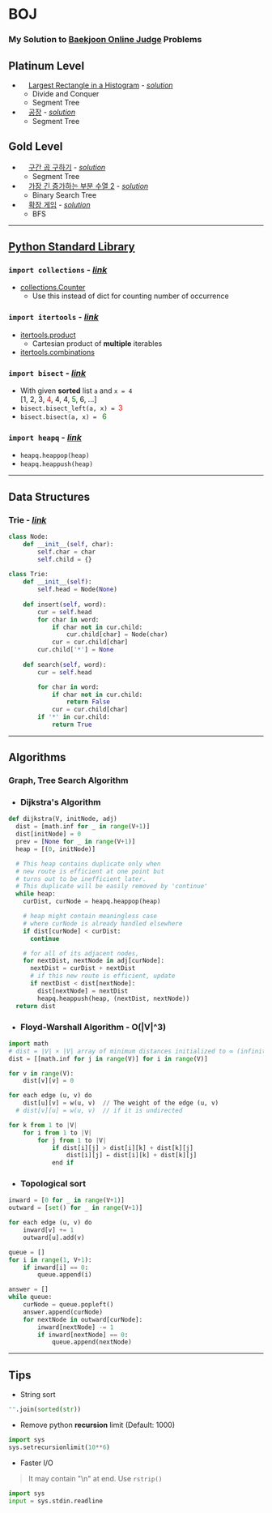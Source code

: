 # BOJ
### My Solution to [Baekjoon Online Judge](https://www.acmicpc.net/) Problems

## Platinum Level
- <img src="https://static.solved.ac/tier_small/16.svg" width="12">  [Largest Rectangle in a Histogram](https://www.acmicpc.net/problem/6549) - *[solution](https://github.com/okhee/BOJ/blob/main/Level_19_DivAndConq/9_6549.py)*
  - Divide and Conquer
  - Segment Tree
- <img src="https://static.solved.ac/tier_small/16.svg" width="12"> [공장](https://www.acmicpc.net/problem/6549) - *[solution](https://github.com/okhee/BOJ/blob/main/level_segment_tree/7578.py)*
  - Segment Tree

## Gold Level
- <img src="https://static.solved.ac/tier_small/15.svg" width="12"> [구간 곱 구하기](https://www.acmicpc.net/problem/11505) - *[solution](https://github.com/okhee/BOJ/blob/main/level_segment_tree/11505.py)*
  - Segment Tree
- <img src="https://static.solved.ac/tier_small/14.svg" width="12"> [가장 긴 증가하는 부분 수열 2](https://www.acmicpc.net/problem/12015) - *[solution](https://github.com/okhee/BOJ/blob/main/level_14_DP1/extra_12015.py)*
  - Binary Search Tree
- <img src="https://static.solved.ac/tier_small/14.svg" width="12"> [확장 게임](https://www.acmicpc.net/problem/16920) - *[solution](https://github.com/okhee/BOJ/blob/main/level_23_DFS_BFS/extra_16920.py)*
  - BFS
---
## [Python Standard Library](https://docs.python.org/ko/3/library/index.html)
### ```import collections``` - [*link*](https://docs.python.org/ko/3/library/collections.html)
- [collections.Counter](https://docs.python.org/ko/3/library/collections.html#collections.Counter)
  - Use this instead of dict for counting number of occurrence
### ```import itertools``` - [*link*](https://docs.python.org/ko/3/library/itertools.html)
- [itertools.product](https://docs.python.org/ko/3/library/itertools.html#itertools.product)
  - Cartesian product of **multiple** iterables
- [itertools.combinations](https://docs.python.org/ko/3/library/itertools.html#itertools.combinations)
### ```import bisect``` - [*link*](https://docs.python.org/ko/3/library/bisect.html)
- With given **sorted** list ```a``` and ```x = 4 ```   
[1, 2, 3, <span style="color:red">4</span>, 4, 4, <span style="color:green">5</span>, 6, ...]
- ```bisect.bisect_left(a, x) = ```<span style="color:red">3</span>
- ```bisect.bisect(a, x) = ``` <span style="color:green">6</span>
### ```import heapq``` - [*link*](https://docs.python.org/ko/3/library/heapq.html)
- `heapq.heappop(heap)`
- `heapq.heappush(heap)`
---
## Data Structures
### Trie - [*link*](https://ko.wikipedia.org/wiki/트라이_(컴퓨팅))
```python
class Node:
    def __init__(self, char):
        self.char = char
        self.child = {}
    
class Trie:
    def __init__(self):
        self.head = Node(None)
    
    def insert(self, word):
        cur = self.head
        for char in word:
            if char not in cur.child:
                cur.child[char] = Node(char)
            cur = cur.child[char]
        cur.child['*'] = None
    
    def search(self, word):
        cur = self.head

        for char in word:
            if char not in cur.child:
                return False
            cur = cur.child[char]
        if '*' in cur.child:
            return True
```
---
## Algorithms
### Graph, Tree Search Algorithm
- ### Dijkstra's Algorithm
```python
def dijkstra(V, initNode, adj)
  dist = [math.inf for _ in range(V+1)]
  dist[initNode] = 0
  prev = [None for _ in range(V+1)]
  heap = [(0, initNode)]

  # This heap contains duplicate only when
  # new route is efficient at one point but
  # turns out to be inefficient later.
  # This duplicate will be easily removed by 'continue'
  while heap:
    curDist, curNode = heapq.heappop(heap)

    # heap might contain meaningless case
    # where curNode is already handled elsewhere
    if dist[curNode] < curDist:
      continue

    # for all of its adjacent nodes,
    for nextDist, nextNode in adj[curNode]:
      nextDist = curDist + nextDist
      # if this new route is efficient, update
      if nextDist < dist[nextNode]:
        dist[nextNode] = nextDist
        heapq.heappush(heap, (nextDist, nextNode))
  return dist
```

- ### Floyd-Warshall Algorithm - O(|V|^3)
```python
import math
# dist = |V| × |V| array of minimum distances initialized to ∞ (infinity)
dist = [[math.inf for j in range(V)] for i in range(V)]

for v in range(V):
    dist[v][v] = 0

for each edge (u, v) do
    dist[u][v] = w(u, v)  // The weight of the edge (u, v)
  # dist[v][u] = w(u, v)  // if it is undirected

for k from 1 to |V|
    for i from 1 to |V|
        for j from 1 to |V|
            if dist[i][j] > dist[i][k] + dist[k][j] 
                dist[i][j] ← dist[i][k] + dist[k][j]
            end if
```
- ### Topological sort
```python
inward = [0 for _ in range(V+1)]
outward = [set() for _ in range(V+1)]

for each edge (u, v) do
    inward[v] += 1
    outward[u].add(v)

queue = []
for i in range(1, V+1):
    if inward[i] == 0:
        queue.append(i)

answer = []
while queue:
    curNode = queue.popleft()
    answer.append(curNode)
    for nextNode in outward[curNode]:
        inward[nextNode] -= 1
        if inward[nextNode] == 0:
            queue.append(nextNode)
```

---
## Tips
* String sort 
```python
"".join(sorted(str))
```  
* Remove python **recursion** limit (Default: 1000)
```python
import sys
sys.setrecursionlimit(10**6)
```
* Faster I/O
> It may contain "\n" at end. Use ```rstrip()```
```python
import sys
input = sys.stdin.readline
```